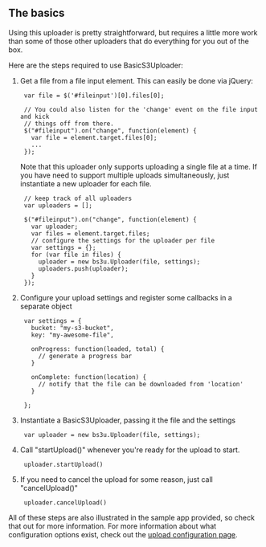 ## The basics

Using this uploader is pretty straightforward, but requires a little more work
than some of those other uploaders that do everything for you out of the box.

Here are the steps required to use BasicS3Uploader:

1. Get a file from a file input element. This can easily be done via jQuery:

        var file = $('#fileinput')[0].files[0];

        // You could also listen for the 'change' event on the file input and kick
        // things off from there.
        $("#fileinput").on("change", function(element) {
          var file = element.target.files[0];
          ...
        });

    Note that this uploader only supports uploading a single file at a time. If you
    have need to support multiple uploads simultaneously, just instantiate a new
    uploader for each file.

        // keep track of all uploaders
        var uploaders = [];

        $("#fileinput").on("change", function(element) {
          var uploader;
          var files = element.target.files;
          // configure the settings for the uploader per file
          var settings = {};
          for (var file in files) {
            uploader = new bs3u.Uploader(file, settings);
            uploaders.push(uploader);
          }
        });

2. Configure your upload settings and register some callbacks in a separate object

        var settings = {
          bucket: "my-s3-bucket",
          key: "my-awesome-file",

          onProgress: function(loaded, total) {
            // generate a progress bar
          }

          onComplete: function(location) {
            // notify that the file can be downloaded from 'location'
          }

        };

3. Instantiate a BasicS3Uploader, passing it the file and the settings

        var uploader = new bs3u.Uploader(file, settings);

4. Call "startUpload()" whenever you're ready for the upload to start.

        uploader.startUpload()

5. If you need to cancel the upload for some reason, just call "cancelUpload()"

        uploader.cancelUpload()

All of these steps are also illustrated in the sample app provided, so check
that out for more information. For more information about what configuration 
options exist, check out the [upload configuration page](https://github.com/jandritsch/basic_s3_uploader/wiki/Configuration).

